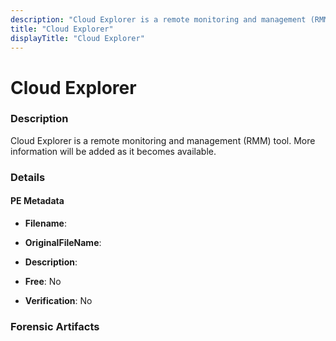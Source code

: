```yaml
---
description: "Cloud Explorer is a remote monitoring and management (RMM) tool. More information will be added as it becomes available."
title: "Cloud Explorer"
displayTitle: "Cloud Explorer"
---
```




# Cloud Explorer


### Description

Cloud Explorer is a remote monitoring and management (RMM) tool. More information will be added as it becomes available.




### Details


#### PE Metadata
- **Filename**: 
- **OriginalFileName**: 
- **Description**: 


- **Free**: No

- **Verification**: No





### Forensic Artifacts









